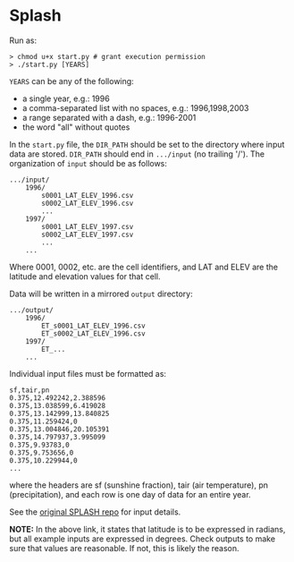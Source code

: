 # Splash
Run as:
```
> chmod u+x start.py # grant execution permission
> ./start.py [YEARS]
```

`YEARS` can be any of the following:
* a single year, e.g.: 1996
* a comma-separated list with no spaces, e.g.: 1996,1998,2003
* a range separated with a dash, e.g.: 1996-2001
* the word "all" without quotes

In the `start.py` file, the `DIR_PATH` should be set to the directory where input data are stored.  `DIR_PATH` should end in `.../input` (no trailing '/').  The organization of `input` should be as follows:
```
.../input/
    1996/
        s0001_LAT_ELEV_1996.csv
        s0002_LAT_ELEV_1996.csv
        ...
    1997/
        s0001_LAT_ELEV_1997.csv
        s0002_LAT_ELEV_1997.csv
        ...
    ...
```

Where 0001, 0002, etc. are the cell identifiers, and LAT and ELEV are the latitude and elevation values for that cell.

Data will be written in a mirrored `output` directory:
```
.../output/
    1996/
        ET_s0001_LAT_ELEV_1996.csv
        ET_s0002_LAT_ELEV_1996.csv
    1997/
        ET_...
    ...
```

        
Individual input files must be formatted as:
```
sf,tair,pn
0.375,12.492242,2.388596
0.375,13.038599,6.419028
0.375,13.142999,13.840825
0.375,11.259424,0
0.375,13.004846,20.105391
0.375,14.797937,3.995099
0.375,9.93783,0
0.375,9.753656,0
0.375,10.229944,0
...
```
where the headers are sf (sunshine fraction), tair (air temperature), pn (precipitation), and each row is one day of data for an entire year.

See the <a href="https://bitbucket.org/labprentice/splash/overview">original SPLASH repo</a> for input details.

**NOTE:** In the above link, it states that latitude is to be expressed in radians, but all example inputs are expressed in degrees.  Check outputs to make sure that values are reasonable.  If not, this is likely the reason.
